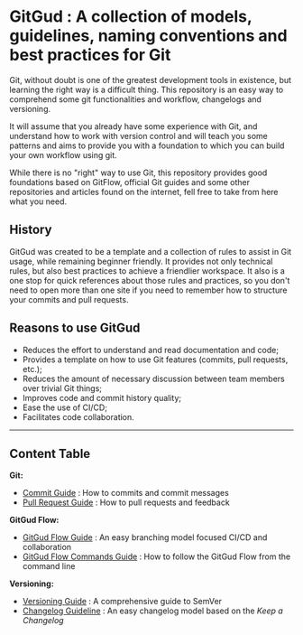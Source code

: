# GitGud : A collection of models, guidelines, naming conventions and best practices for Git

Git, without doubt is one of the greatest development tools in existence, but learning the right way is a difficult thing. This repository is an easy way to comprehend some git functionalities and workflow, changelogs and versioning.

It will assume that you already have some experience with Git, and understand how to work with version control and will teach you some patterns and aims to provide you with a foundation to which you can build your own workflow using git.

While there is no "right" way to use Git, this repository provides good foundations based on GitFlow, official Git guides and some other repositories and articles found on the internet, fell free to take from here what you need.

## History

GitGud was created to be a template and a collection of rules to assist in Git usage, while remaining beginner friendly. It provides not only technical rules, but also best practices to achieve a friendlier workspace. It also is a one stop for quick references about those rules and practices, so you don't need to open more than one site if you need to remember how to structure your commits and pull requests.

## Reasons to use GitGud

- Reduces the effort to understand and read documentation and code;
- Provides a template on how to use Git features (commits, pull requests, etc.);
- Reduces the amount of necessary discussion between team members over trivial Git things;
- Improves code and commit history quality;
- Ease the use of CI/CD;
- Facilitates code collaboration.

----

## Content Table

**Git:**

- [Commit Guide](Topics/Commit.md) : How to commits and commit messages
- [Pull Request Guide](Topics/Pull_Request.md) : How to pull requests and feedback

**GitGud Flow:**

- [GitGud Flow Guide](Flow/GitGud_Flow.md) : An easy branching model focused CI/CD and collaboration
- [GitGud Flow Commands Guide](Flow/GitGud_Flow_HowTo.md) : How to follow the GitGud Flow from the command line

**Versioning:**

- [Versioning Guide](Versioning/Versioning_Guide.md) : A comprehensive guide to SemVer
- [Changelog Guideline](Versioning/Changelog_Guide.md) : An easy changelog model based on the *Keep a Changelog*

